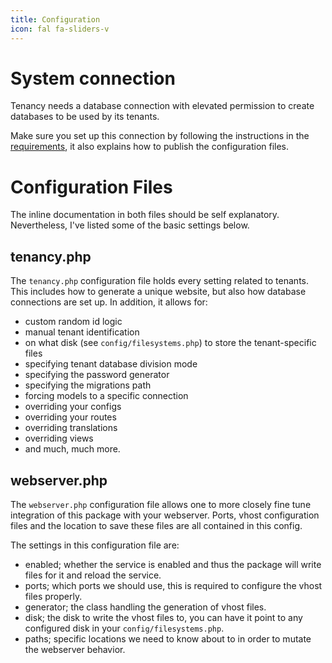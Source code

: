 ```yaml
---
title: Configuration
icon: fal fa-sliders-v
---
```

# System connection

Tenancy needs a database connection with elevated permission to create databases
to be used by its tenants.

Make sure you set up this connection by following the instructions
in the [requirements][requirements], it also explains how to publish
the configuration files.

# Configuration Files

The inline documentation in both files should be self explanatory. Nevertheless,
I've listed some of the basic settings below.

## tenancy.php

The `tenancy.php` configuration file holds every setting related to tenants. 
This includes how to generate a unique website, but also how database connections are set up. 
In addition, it allows for:

- custom random id logic
- manual tenant identification
- on what disk (see `config/filesystems.php`) to store the tenant-specific files
- specifying tenant database division mode
- specifying the password generator
- specifying the migrations path
- forcing models to a specific connection
- overriding your configs
- overriding your routes
- overriding translations
- overriding views
- and much, much more.

## webserver.php

The `webserver.php` configuration file allows one to more closely fine tune integration of this package with your webserver.
Ports, vhost configuration files and the location to save these files are all contained in this config.

The settings in this configuration file are:

- enabled; whether the service is enabled and thus the package will write files for it and reload the service.
- ports; which ports we should use, this is required to configure the vhost files properly.
- generator; the class handling the generation of vhost files.
- disk; the disk to write the vhost files to, you can have it point to any configured disk in your `config/filesystems.php`.
- paths; specific locations we need to know about to in order to mutate the webserver behavior.

[requirements]: requirements#elevated-database-user
